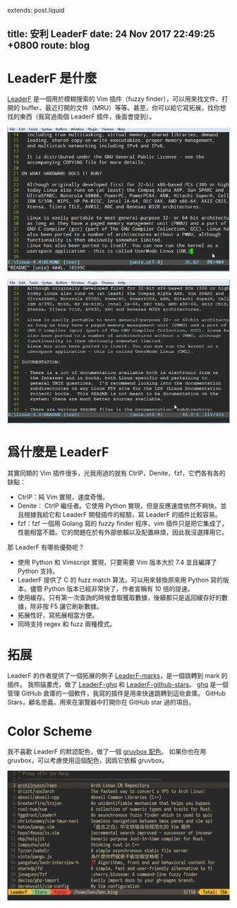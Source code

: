 extends: post.liquid

title:   安利 LeaderF
date:    24 Nov 2017 22:49:25 +0800
route:   blog
---


# LeaderF 是什麼
[LeaderF][3] 是一個用於模糊搜索的 Vim 插件（fuzzy finder），可以用來找文件、打開的 buffer、最近打開的文件（MRU）等等。甚至，你可以給它寫拓展，找你想找的東西（我寫過兩個 LeaderF 插件，後面會提到）。

![NameOnly Mode][1]

![FullPath Mode][2]

# 爲什麼是 LeaderF
其實同類的 Vim 插件很多，光我用過的就有 CtrlP，Denite，fzf，它們各有各的缺點：
- CtrlP：純 Vim 實現，速度奇慢。
- Denite： CtrlP 繼任者。它使用 Python 實現，但是反應速度依然不夠快。並且根據我給它和 LeaderF 開發插件的經驗，寫 LeaderF 的插件比較容易。
- fzf：fzf 一個用 Golang 寫的 fuzzy finder 程序，vim 插件只是把它集成了，性能相當不錯。它的問題在於有外部依賴以及配置麻煩，因此我沒選擇用它。

那 LeaderF 有哪些優勢呢？
- 使用 Python 和 Vimscript 實現，只要需要 Vim 版本大於 7.4 並且編譯了 Python 支持。
- LeaderF 提供了 C 的 fuzz match 算法，可以用來替換原來用 Python 寫的版本。儘管 Python 版本已經非常快了，作者宣稱有 10 倍的提速。
- 使用緩存。只有第一次查詢的時候會取獲取數據，後續都只是返回緩存好的數據，除非按 F5 讓它刷新數據。
- 拓展性好，寫拓展相當方便。
- 同時支持 regex 和 fuzz 兩種模式。

# 拓展
LeaderF 的作者提供了一個拓展的例子 [LeaderF-marks][4]，是一個跳轉到 mark 的插件。
我照貓畫虎，做了 [LeaderF-ghq][6] 和 [LeaderF-github-stars][5]。
[ghq][7] 是一個管理 GitHub 倉庫的一個軟件，我寫的插件是用來快速跳轉到這些倉庫。
GitHub Stars，顧名思義，用來在瀏覽器中打開你在 GitHub star 過的項目。

# Color Scheme
我不喜歡 LeaderF 的默認配色，做了一個 [gruvbox 配色][8]。
如果你也在用 gruvbox，可以考慮使用這個配色，因爲它依賴 gruvbox。

![leaderf gruvbox](/img/leaderf-gruvbox.png) 

  [1]: https://raw.githubusercontent.com/Yggdroot/Images/master/leaderf/leaderf_1.gif
  [2]: https://raw.githubusercontent.com/Yggdroot/Images/master/leaderf/leaderf_2.gif
  [3]: https://github.com/Yggdroot/LeaderF
  [4]: https://github.com/Yggdroot/LeaderF-marks
  [5]: https://github.com/bennyyip/LeaderF-github-stars
  [6]: https://github.com/bennyyip/LeaderF-ghq
  [7]: https://github.com/motemen/ghq
  [8]: https://github.com/bennyyip/dot-vim/blob/master/after/autoload/leaderf/colorscheme/gruvbox.vim


